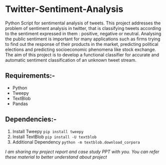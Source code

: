  
# Twitter-Sentiment-Analysis
Python Script for sentimental analysis of tweets.
This project addresses the problem of sentiment analysis in twitter, that is classifying tweets according to the sentiment
expressed in them : positive, negative or neutral. 
Analysing the public sentiment is important for many applications such as firms trying to find out the response of 
their products in the market, predicting political elections and predicting socioeconomic phenomena like stock exchange. 
The aim of this project is to develop a functional classifier for accurate and automatic sentiment classification 
of an unknown tweet stream.
	

## Requirements:-
* Python
* Tweepy
* TextBlob
* Pandas

## Dependencies:-
1. Install Tweepy `pip install tweepy`
2. Install TextBlob `pip install -U textblob`
3. Additional Dependency `python -m textblob.download_corpora`


*I am sharing my project report and case study PPT with you.
You can refer these material to better understand about project*
